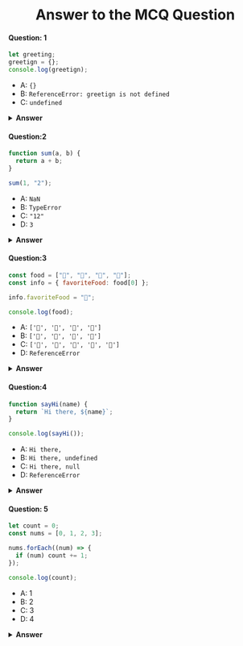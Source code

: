 <h1 align='center'>Answer to the MCQ Question</h1>

#### Question: 1

```javascript
let greeting;
greetign = {};
console.log(greetign);
```

- A: `{}`
- B: `ReferenceError: greetign is not defined`
- C: `undefined`
<details><summary><b>Answer</b></summary>
<p>

#### Answer: A

<i>This Code is initializes a variable called "greeting" and assign an empty object to it. When i log the value of "greeting" to the console it will give an empty object represented as {}.</i>

</p>
</details>

#### Question:2

```javascript
function sum(a, b) {
  return a + b;
}

sum(1, "2");
```

- A: `NaN`
- B: `TypeError`
- C: `"12"`
- D: `3`

<details><summary><b>Answer</b></summary>
<p>
#### Answer: D

<i> the "+" operator is used for both numeric addition and string concatenation. When we use it with a numeric value and a string value, JavaScript will try to perform type coercion and convert the numeric value to a string and then concatenate the two strings. </i>

</p>
</details>

#### Question:3

```javascript
const food = ["🍕", "🍫", "🥑", "🍔"];
const info = { favoriteFood: food[0] };

info.favoriteFood = "🍝";

console.log(food);
```

- A: `['🍕', '🍫', '🥑', '🍔']`
- B: `['🍝', '🍫', '🥑', '🍔']`
- C: `['🍝', '🍕', '🍫', '🥑', '🍔']`
- D: `ReferenceError`

<details><summary><b>Answer</b></summary>
<p>

#### Answer: A

<i>Changing the favoriteFood property of the info object to "🍝" does not change the contents of the food array.</i>

</p>
</details>

#### Question:4

```javascript
function sayHi(name) {
  return `Hi there, ${name}`;
}

console.log(sayHi());
```

- A: `Hi there,`
- B: `Hi there, undefined`
- C: `Hi there, null`
- D: `ReferenceError`

<details><summary><b>Answer</b></summary>
<p>

#### Answer: B

<i>Calling sayHi() function without an argument results in name being undefined, thats why the output "Hi there, undefined" as it concatenates "Hi there, " with the string representation of undefined.</i>

</p>
</details>

#### Question: 5

```javascript
let count = 0;
const nums = [0, 1, 2, 3];

nums.forEach((num) => {
  if (num) count += 1;
});

console.log(count);
```

- A: 1
- B: 2
- C: 3
- D: 4

<details><summary><b>Answer</b></summary>
<p>

#### Answer: C

<i>

The code counts and prints the number of non-zero elements in the nums array, resulting in an output of "3" because there are three such elements (1, 2, and 3) in the array.
</i>

</p>
</details>
